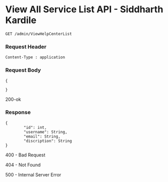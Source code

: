 # View All Service List API - Siddharth Kardile 
```
GET /admin/ViewHelpCenterList
```

### Request Header
```
Content-Type : application
```

### Request Body 
```
{

}
```
200-ok

### Response
```
{
        "id": int,
        "username": String,
        "email": String,
        "discription": String
}
```
400 - Bad Request 

404 - Not Found

500 - Internal Server Error
